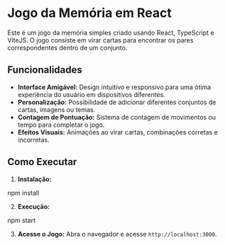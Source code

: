 # Jogo da Memória em React

Este é um jogo da memória simples criado usando React, TypeScript e ViteJS. O jogo consiste em virar cartas para encontrar os pares correspondentes dentro de um conjunto.

## Funcionalidades

- **Interface Amigável:** Design intuitivo e responsivo para uma ótima experiência do usuário em dispositivos diferentes.
- **Personalização:** Possibilidade de adicionar diferentes conjuntos de cartas, imagens ou temas.
- **Contagem de Pontuação:** Sistema de contagem de movimentos ou tempo para completar o jogo.
- **Efeitos Visuais:** Animações ao virar cartas, combinações corretas e incorretas.

## Como Executar

1. **Instalação:**

npm install

2. **Execução:**

npm start

3. **Acesse o Jogo:**
Abra o navegador e acesse `http://localhost:3000`.
